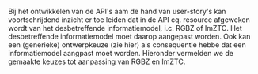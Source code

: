 Bij het ontwikkelen van de API's aam de hand van user-story's kan voortschrijdend inzicht er toe leiden dat in de API cq. resource afgeweken wordt van het desbetreffende informatiemodel, i.c. RGBZ of ImZTC. Het desbetreffende informatiemodel moet daarop aangepast worden. Ook kan een (generieke) ontwerpkeuze (zie hier) als consequentie hebbe dat een informatiemodel aangpast moet worden. 
Hieronder vermelden we de gemaakte keuzes tot aanpassing van RGBZ en ImZTC. 
